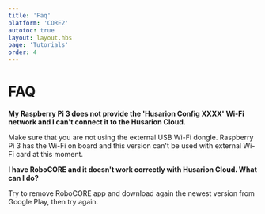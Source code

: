 ```yaml
---
title: 'Faq'
platform: 'CORE2'
autotoc: true
layout: layout.hbs
page: 'Tutorials'
order: 4
---
```

# FAQ #


**My Raspberry Pi 3 does not provide the 'Husarion Config XXXX' Wi-Fi network and I can't connect it to the Husarion Cloud.**

Make sure that you are not using the external USB Wi-Fi dongle. Raspberry Pi 3 has the Wi-Fi on board and this version can't be used with external Wi-Fi card at this moment.

**I have RoboCORE and it doesn't work correctly with Husarion Cloud. What can I do?**

Try to remove RoboCORE app and download again the newest version from Google Play, then try again.
